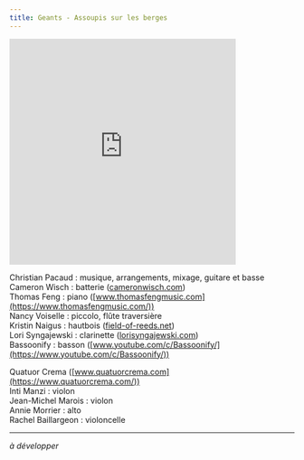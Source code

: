 ```yaml
---
title: Geants - Assoupis sur les berges
---
```


<iframe style="border: 0; width: 400px; height: 400px;" src="https://bandcamp.com/EmbeddedPlayer/track=2361358403/size=large/bgcol=333333/linkcol=ffffff/minimal=true/transparent=true/" seamless><a href="https://christianpacaud.bandcamp.com/track/g-ants-assoupis-sur-les-berges">Géants - Assoupis sur les berges by Christian Pacaud</a></iframe>

Christian Pacaud : musique, arrangements, mixage, guitare et basse  
Cameron Wisch : batterie ([cameronwisch.com](https://cameronwisch.com/))  
Thomas Feng : piano ([www.thomasfengmusic.com](https://www.thomasfengmusic.com/))  
Nancy Voiselle : piccolo, flûte traversière  
Kristin Naigus : hautbois ([field-of-reeds.net](http://field-of-reeds.net/))  
Lori Syngajewski : clarinette ([lorisyngajewski.com](https://lorisyngajewski.com/))  
Bassoonify : basson ([www.youtube.com/c/Bassoonify/](https://www.youtube.com/c/Bassoonify/))  
  
Quatuor Crema ([www.quatuorcrema.com](https://www.quatuorcrema.com/))  
Inti Manzi : violon  
Jean-Michel Marois : violon  
Annie Morrier : alto  
Rachel Baillargeon : violoncelle

<hr>

*à développer*